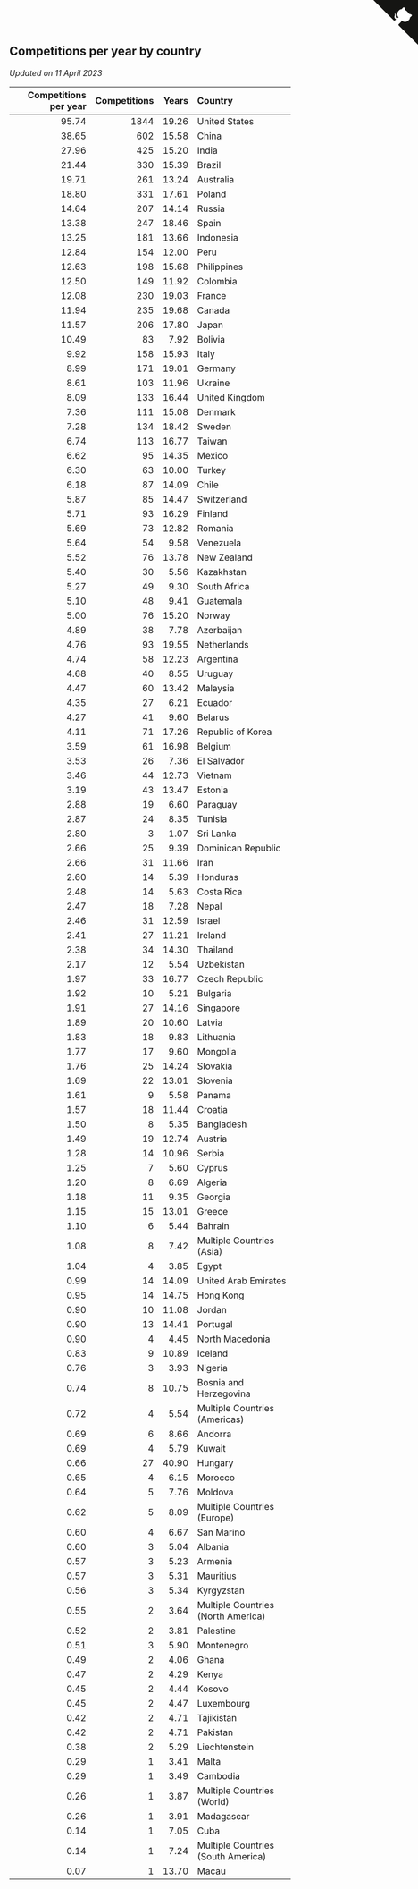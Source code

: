 ## Competitions per year by country

*Updated on 11 April 2023*

| Competitions per year | Competitions | Years | Country |
| ---: | ---: | ---: | :--- |
| 95.74 | 1844 | 19.26 | United States |
| 38.65 | 602 | 15.58 | China |
| 27.96 | 425 | 15.20 | India |
| 21.44 | 330 | 15.39 | Brazil |
| 19.71 | 261 | 13.24 | Australia |
| 18.80 | 331 | 17.61 | Poland |
| 14.64 | 207 | 14.14 | Russia |
| 13.38 | 247 | 18.46 | Spain |
| 13.25 | 181 | 13.66 | Indonesia |
| 12.84 | 154 | 12.00 | Peru |
| 12.63 | 198 | 15.68 | Philippines |
| 12.50 | 149 | 11.92 | Colombia |
| 12.08 | 230 | 19.03 | France |
| 11.94 | 235 | 19.68 | Canada |
| 11.57 | 206 | 17.80 | Japan |
| 10.49 | 83 | 7.92 | Bolivia |
| 9.92 | 158 | 15.93 | Italy |
| 8.99 | 171 | 19.01 | Germany |
| 8.61 | 103 | 11.96 | Ukraine |
| 8.09 | 133 | 16.44 | United Kingdom |
| 7.36 | 111 | 15.08 | Denmark |
| 7.28 | 134 | 18.42 | Sweden |
| 6.74 | 113 | 16.77 | Taiwan |
| 6.62 | 95 | 14.35 | Mexico |
| 6.30 | 63 | 10.00 | Turkey |
| 6.18 | 87 | 14.09 | Chile |
| 5.87 | 85 | 14.47 | Switzerland |
| 5.71 | 93 | 16.29 | Finland |
| 5.69 | 73 | 12.82 | Romania |
| 5.64 | 54 | 9.58 | Venezuela |
| 5.52 | 76 | 13.78 | New Zealand |
| 5.40 | 30 | 5.56 | Kazakhstan |
| 5.27 | 49 | 9.30 | South Africa |
| 5.10 | 48 | 9.41 | Guatemala |
| 5.00 | 76 | 15.20 | Norway |
| 4.89 | 38 | 7.78 | Azerbaijan |
| 4.76 | 93 | 19.55 | Netherlands |
| 4.74 | 58 | 12.23 | Argentina |
| 4.68 | 40 | 8.55 | Uruguay |
| 4.47 | 60 | 13.42 | Malaysia |
| 4.35 | 27 | 6.21 | Ecuador |
| 4.27 | 41 | 9.60 | Belarus |
| 4.11 | 71 | 17.26 | Republic of Korea |
| 3.59 | 61 | 16.98 | Belgium |
| 3.53 | 26 | 7.36 | El Salvador |
| 3.46 | 44 | 12.73 | Vietnam |
| 3.19 | 43 | 13.47 | Estonia |
| 2.88 | 19 | 6.60 | Paraguay |
| 2.87 | 24 | 8.35 | Tunisia |
| 2.80 | 3 | 1.07 | Sri Lanka |
| 2.66 | 25 | 9.39 | Dominican Republic |
| 2.66 | 31 | 11.66 | Iran |
| 2.60 | 14 | 5.39 | Honduras |
| 2.48 | 14 | 5.63 | Costa Rica |
| 2.47 | 18 | 7.28 | Nepal |
| 2.46 | 31 | 12.59 | Israel |
| 2.41 | 27 | 11.21 | Ireland |
| 2.38 | 34 | 14.30 | Thailand |
| 2.17 | 12 | 5.54 | Uzbekistan |
| 1.97 | 33 | 16.77 | Czech Republic |
| 1.92 | 10 | 5.21 | Bulgaria |
| 1.91 | 27 | 14.16 | Singapore |
| 1.89 | 20 | 10.60 | Latvia |
| 1.83 | 18 | 9.83 | Lithuania |
| 1.77 | 17 | 9.60 | Mongolia |
| 1.76 | 25 | 14.24 | Slovakia |
| 1.69 | 22 | 13.01 | Slovenia |
| 1.61 | 9 | 5.58 | Panama |
| 1.57 | 18 | 11.44 | Croatia |
| 1.50 | 8 | 5.35 | Bangladesh |
| 1.49 | 19 | 12.74 | Austria |
| 1.28 | 14 | 10.96 | Serbia |
| 1.25 | 7 | 5.60 | Cyprus |
| 1.20 | 8 | 6.69 | Algeria |
| 1.18 | 11 | 9.35 | Georgia |
| 1.15 | 15 | 13.01 | Greece |
| 1.10 | 6 | 5.44 | Bahrain |
| 1.08 | 8 | 7.42 | Multiple Countries (Asia) |
| 1.04 | 4 | 3.85 | Egypt |
| 0.99 | 14 | 14.09 | United Arab Emirates |
| 0.95 | 14 | 14.75 | Hong Kong |
| 0.90 | 10 | 11.08 | Jordan |
| 0.90 | 13 | 14.41 | Portugal |
| 0.90 | 4 | 4.45 | North Macedonia |
| 0.83 | 9 | 10.89 | Iceland |
| 0.76 | 3 | 3.93 | Nigeria |
| 0.74 | 8 | 10.75 | Bosnia and Herzegovina |
| 0.72 | 4 | 5.54 | Multiple Countries (Americas) |
| 0.69 | 6 | 8.66 | Andorra |
| 0.69 | 4 | 5.79 | Kuwait |
| 0.66 | 27 | 40.90 | Hungary |
| 0.65 | 4 | 6.15 | Morocco |
| 0.64 | 5 | 7.76 | Moldova |
| 0.62 | 5 | 8.09 | Multiple Countries (Europe) |
| 0.60 | 4 | 6.67 | San Marino |
| 0.60 | 3 | 5.04 | Albania |
| 0.57 | 3 | 5.23 | Armenia |
| 0.57 | 3 | 5.31 | Mauritius |
| 0.56 | 3 | 5.34 | Kyrgyzstan |
| 0.55 | 2 | 3.64 | Multiple Countries (North America) |
| 0.52 | 2 | 3.81 | Palestine |
| 0.51 | 3 | 5.90 | Montenegro |
| 0.49 | 2 | 4.06 | Ghana |
| 0.47 | 2 | 4.29 | Kenya |
| 0.45 | 2 | 4.44 | Kosovo |
| 0.45 | 2 | 4.47 | Luxembourg |
| 0.42 | 2 | 4.71 | Tajikistan |
| 0.42 | 2 | 4.71 | Pakistan |
| 0.38 | 2 | 5.29 | Liechtenstein |
| 0.29 | 1 | 3.41 | Malta |
| 0.29 | 1 | 3.49 | Cambodia |
| 0.26 | 1 | 3.87 | Multiple Countries (World) |
| 0.26 | 1 | 3.91 | Madagascar |
| 0.14 | 1 | 7.05 | Cuba |
| 0.14 | 1 | 7.24 | Multiple Countries (South America) |
| 0.07 | 1 | 13.70 | Macau |


<a href="https://github.com/jonatanklosko/wca_statistics" class="github-corner" aria-label="View source on Github"><svg width="80" height="80" viewBox="0 0 250 250" style="fill:#151513; color:#fff; position: absolute; top: 0; border: 0; right: 0;" aria-hidden="true"><path d="M0,0 L115,115 L130,115 L142,142 L250,250 L250,0 Z"></path><path d="M128.3,109.0 C113.8,99.7 119.0,89.6 119.0,89.6 C122.0,82.7 120.5,78.6 120.5,78.6 C119.2,72.0 123.4,76.3 123.4,76.3 C127.3,80.9 125.5,87.3 125.5,87.3 C122.9,97.6 130.6,101.9 134.4,103.2" fill="currentColor" style="transform-origin: 130px 106px;" class="octo-arm"></path><path d="M115.0,115.0 C114.9,115.1 118.7,116.5 119.8,115.4 L133.7,101.6 C136.9,99.2 139.9,98.4 142.2,98.6 C133.8,88.0 127.5,74.4 143.8,58.0 C148.5,53.4 154.0,51.2 159.7,51.0 C160.3,49.4 163.2,43.6 171.4,40.1 C171.4,40.1 176.1,42.5 178.8,56.2 C183.1,58.6 187.2,61.8 190.9,65.4 C194.5,69.0 197.7,73.2 200.1,77.6 C213.8,80.2 216.3,84.9 216.3,84.9 C212.7,93.1 206.9,96.0 205.4,96.6 C205.1,102.4 203.0,107.8 198.3,112.5 C181.9,128.9 168.3,122.5 157.7,114.1 C157.9,116.9 156.7,120.9 152.7,124.9 L141.0,136.5 C139.8,137.7 141.6,141.9 141.8,141.8 Z" fill="currentColor" class="octo-body"></path></svg></a><style>.github-corner:hover .octo-arm{animation:octocat-wave 560ms ease-in-out}@keyframes octocat-wave{0%,100%{transform:rotate(0)}20%,60%{transform:rotate(-25deg)}40%,80%{transform:rotate(10deg)}}@media (max-width:500px){.github-corner:hover .octo-arm{animation:none}.github-corner .octo-arm{animation:octocat-wave 560ms ease-in-out}}</style>

